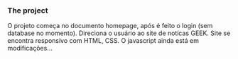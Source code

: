 ### The project

O projeto começa no documento homepage, após é feito o login (sem database no momento). Direciona o usuário ao site de notícas GEEK.
Site se encontra responsivo com HTML, CSS. O javascript ainda está em modificações...
